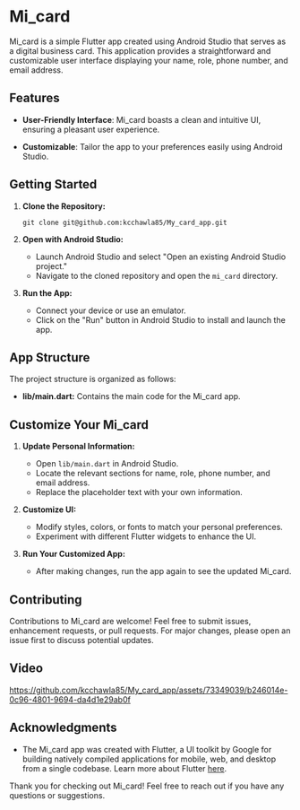 # Mi_card

Mi_card is a simple Flutter app created using Android Studio that serves as a digital business card. This application provides a straightforward and customizable user interface displaying your name, role, phone number, and email address.

## Features

- **User-Friendly Interface**: Mi_card boasts a clean and intuitive UI, ensuring a pleasant user experience.
  
- **Customizable**: Tailor the app to your preferences easily using Android Studio.

## Getting Started

1. **Clone the Repository:**
   ```
   git clone git@github.com:kcchawla85/My_card_app.git
   ```
2. **Open with Android Studio:**
   - Launch Android Studio and select "Open an existing Android Studio project."
   - Navigate to the cloned repository and open the `mi_card` directory.

3. **Run the App:**
   - Connect your device or use an emulator.
   - Click on the "Run" button in Android Studio to install and launch the app.

## App Structure

The project structure is organized as follows:

- **lib/main.dart:** Contains the main code for the Mi_card app.

## Customize Your Mi_card

1. **Update Personal Information:**
   - Open `lib/main.dart` in Android Studio.
   - Locate the relevant sections for name, role, phone number, and email address.
   - Replace the placeholder text with your own information.

2. **Customize UI:**
   - Modify styles, colors, or fonts to match your personal preferences.
   - Experiment with different Flutter widgets to enhance the UI.

3. **Run Your Customized App:**
   - After making changes, run the app again to see the updated Mi_card.

## Contributing

Contributions to Mi_card are welcome! Feel free to submit issues, enhancement requests, or pull requests. For major changes, please open an issue first to discuss potential updates.

## Video



https://github.com/kcchawla85/My_card_app/assets/73349039/b246014e-0c96-4801-9694-da4d1e29ab0f



## Acknowledgments

- The Mi_card app was created with Flutter, a UI toolkit by Google for building natively compiled applications for mobile, web, and desktop from a single codebase. Learn more about Flutter [here](https://flutter.dev/).

Thank you for checking out Mi_card! Feel free to reach out if you have any questions or suggestions.
